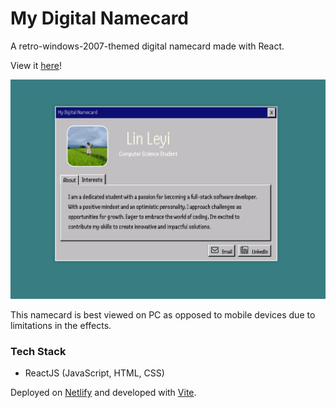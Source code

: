 # My Digital Namecard

A retro-windows-2007-themed digital namecard made with React. 

View it [here](https://leyi-digital-namecard.netlify.app/)! 

![preview](/src/assets/screenshot.png "screenshot")

This namecard is best viewed on PC as opposed to mobile devices due to limitations in the effects. 

### Tech Stack 
* ReactJS (JavaScript, HTML, CSS)

Deployed on [Netlify](https://www.netlify.com/) and developed with [Vite](https://vitejs.dev/). 